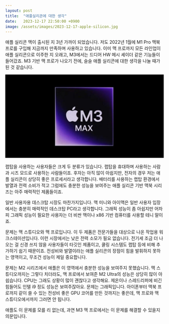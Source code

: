 ```yaml
---
layout: post
title:  "애플실리콘에 대한 생각"
date:   2023-12-17 22:50:00 +0900
image: /assets/images/2023-12-17-apple-silicon.jpg
---
```

애플 실리콘 맥이 출시된 지 3년 가까이 되었습니다. 저도 2022년 1월에 M1 Pro 맥북 프로를 구입해 지금까지 만족하며 사용하고 있습니다. 이미 맥 프로까지 모든 라인업이 애플 실리콘으로 이주한 지 오래고, M3에서는 드디어 HW 메시 셰이더 같은 기능들이 들어갔죠. M3 기반 맥 프로가 나오기 전에, 슬슬 애플 실리콘에 대한 생각을 나눌 때가 된 것 같습니다.

<!--more-->

![Apple M3 Max](/assets/images/2023-12-17-apple-silicon.jpg)

랩탑을 사용하는 사용자들은 크게 두 분류가 있습니다. 랩탑을 휴대하며 사용하는 사람과 시즈 모드로 사용하는 사람들이죠. 후자는 아직 많이 아쉽지만, 전자의 경우 저는 애플 실리콘이 상당히 좋은 프로세서라고 생각합니다. 배터리를 사용하는 랩탑 환경에서 발열과 전력 소비가 적고 그럼에도 충분한 성능을 보여주는 애플 실리콘 기반 맥북 시리즈는 아주 매력적인 제품들이죠.

일반 사용자용 데스크탑 시장도 마찬가지입니다. 맥 미니와 아이맥은 일반 사용자 입장에서는 충분히 매력적인 데스크탑 PC라고 생각합니다. 그래픽 성능이 좀 아쉽지만 어차피 그래픽 성능이 필요한 사용자는 더 비싼 맥이나 x86 기반 컴퓨터를 사용할 테니 말이죠.

문제는 맥 스튜디오와 맥 프로입니다. 이 두 제품은 전문가들을 대상으로 나온 작업용 워크스테이션입니다. 이런 시장에서는 낮은 전력 소모가 필요 없습니다. 전기세 조금 더 나오는 걸 신경 쓰지 않을 사용자들이 타깃인 제품이고, 쿨링 시스템도 랩탑 등에 비해 추가하기 쉽기 때문이죠. 전성비와 발열이라는 애플 실리콘의 장점이 힘을 발휘하지 못하는 영역이고, 무조건 성능이 제일 중요합니다.

문제는 M2 시리즈에서 애플은 이 영역에서 충분한 성능을 보여주지 못했습니다. 맥 스튜디오까지는 그렇다 치더라도, 맥 프로에서 보여준 M2 Ultra의 성능은 상당히 많이 아쉽습니다. CPU는 그래도 상황이 많이 괜찮다고 생각해요. 제온이나 스레드리퍼에 비긴 힘들어도 인텔 i9 정도 성능은 보여주잖아요. 문제는 그래픽입니다. 아이폰부터 맥북 프로까지 같이 쓸 수 있는 전성비 좋은 GPU 코어를 만든 것까지는 좋은데, 맥 프로와 맥 스튜디오에서까지 그러면 안 됩니다.

애플도 이 문제를 모를 리 없는데, 과연 M3 맥 프로에서는 이 문제를 해결할 수 있을지 의문입니다.